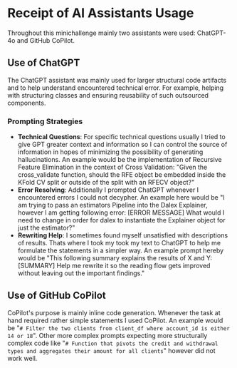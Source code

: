 # Receipt of AI Assistants Usage
Throughout this minichallenge mainly two assistants were used: ChatGPT-4o and GitHub CoPilot.

## Use of ChatGPT
The ChatGPT assistant was mainly used for larger structural code artifacts and to help understand encountered technical error. For example, helping with structuring classes and ensuring reusability of such outsourced components.

### Prompting Strategies
- **Technical Questions**: For specific technical questions usually I tried to give GPT greater context and information so I can control the source of information in hopes of minimizing the possibility of generating hallucinations. An example would be the implementation of Recursive Feature Elimination in the context of Cross Validation: "Given the cross_validate function, should the RFE object be embedded inside the KFold CV split or outside of the split with an RFECV object?"
- **Error Resolving**: Additionally I prompted ChatGPT whenever I encountered errors I could not decypher. An example here would be "I am trying to pass an estimators Pipeline into the Dalex Explainer, however I am getting following error: [ERROR MESSAGE] What would I need to change in order for dalex to instantiate the Explainer object for just the estimator?"
- **Rewriting Help**: I sometimes found myself unsatisfied with descriptions of results. Thats where I took my took my text to ChatGPT to help me formulate the statements in a simpler way. An example prompt hereby would be "This following summary explains the results of X and Y: [SUMMARY] Help me rewrite it so the reading flow gets improved without leaving out the important findings."

## Use of GitHub CoPilot
CoPilot's purpose is mainly inline code generation. Whenever the task at hand required rather simple statements I used CoPilot. An example would be "`# Filter the two clients from client_df where account_id is either 14 or 18`". Other more complex prompts expecting more structurally complex code like "`# Function that pivots the credit and withdrawal types and aggregates their amount for all clients`" however did not work well.